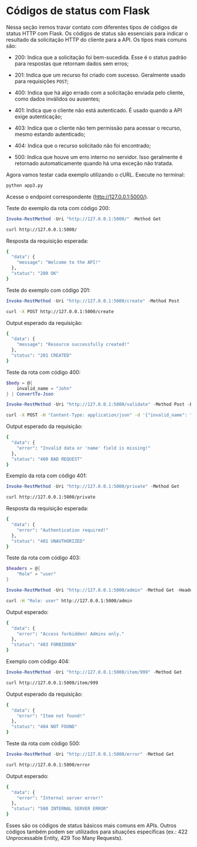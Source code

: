 # Códigos de status com Flask 

Nessa seção iremos travar contato com diferentes tipos de códigos de status HTTP com Flask. Os códigos de status são essenciais para indicar o resultado da solicitação HTTP do cliente para a API. Os tipos mais comuns são: 

- 200: Indica que a solicitação foi bem-sucedida. Esse é o status padrão para respostas que retornam dados sem erros; 

- 201: Indica que um recurso foi criado com sucesso. Geralmente usado para requisições `POST`; 

- 400: Indica que há algo errado com a solicitação enviada pelo cliente, como dados inválidos ou ausentes; 

- 401: Indica que o cliente não está autenticado. É usado quando a API exige autenticação; 

- 403: Indica que o cliente não tem permissão para acessar o recurso, mesmo estando autenticado; 

- 404: Indica que o recurso solicitado não foi encontrado; 

- 500: Indica que houve um erro interno no servidor. Isso geralmente é retornado automaticamente quando há uma exceção não tratada. 

Agora vamos testar cada exemplo utilizando o cURL. Execute no terminal: 

```bash 
python app3.py 
``` 

Acesse o endpoint correspondente (http://127.0.0.1:5000/). 

Teste do exemplo da rota com código 200: 

```powershell
Invoke-RestMethod -Uri "http://127.0.0.1:5000/" -Method Get
```

```bash 
curl http://127.0.0.1:5000/ 
``` 

Resposta da requisição esperada: 

```bash 
{
  "data": {
    "message": "Welcome to the API!"
  },
  "status": "200 OK"
}
``` 

Teste do exemplo com código 201: 

```powershell
Invoke-RestMethod -Uri "http://127.0.0.1:5000/create" -Method Post
```

```bash 
curl -X POST http://127.0.0.1:5000/create 
``` 

Output esperado da requisição: 

```bash 
{
  "data": {
    "message": "Resource successfully created!"
  },
  "status": "201 CREATED"
}
```` 

Teste da rota com código 400: 

```powershell
$body = @{
    invalid_name = "John"
} | ConvertTo-Json

Invoke-RestMethod -Uri "http://127.0.0.1:5000/validate" -Method Post -Body $body -ContentType "application/json"
```

```bash 
curl -X POST -H "Content-Type: application/json" -d '{"invalid_name": "John"}' http://127.0.0.1:5000/validate 
``` 

Output esperado da requisição: 

```bash 
{
  "data": {
    "error": "Invalid data or 'name' field is missing!"
  },
  "status": "400 BAD REQUEST"
}
``` 

Exemplo da rota com código 401: 

```powershell
Invoke-RestMethod -Uri "http://127.0.0.1:5000/private" -Method Get
```

```bash 
curl http://127.0.0.1:5000/private 
``` 

Resposta da requisição esperada: 

```bash 
{
  "data": {
    "error": "Authentication required!"
  },
  "status": "401 UNAUTHORIZED"
}
``` 

Teste da rota com código 403: 

```powershell
$headers = @{
    "Role" = "user"
}

Invoke-RestMethod -Uri "http://127.0.0.1:5000/admin" -Method Get -Headers $headers
```

```bash 
curl -H "Role: user" http://127.0.0.1:5000/admin 
``` 

Output esperado: 

```bash 
{
  "data": {
    "error": "Access forbidden! Admins only."
  },
  "status": "403 FORBIDDEN"
}
``` 

Exemplo com código 404: 

```powershell
Invoke-RestMethod -Uri "http://127.0.0.1:5000/item/999" -Method Get
```

```bash 
curl http://127.0.0.1:5000/item/999 
``` 

Output esperado da requisição: 

```bash 
{
  "data": {
    "error": "Item not found!"
  },
  "status": "404 NOT FOUND"
}
```

Teste da rota com código 500: 

```powershell
Invoke-RestMethod -Uri "http://127.0.0.1:5000/error" -Method Get
```

```bash 
curl http://127.0.0.1:5000/error 
``` 

Output esperado: 

```bash 
{
  "data": {
    "error": "Internal server error!"
  },
  "status": "500 INTERNAL SERVER ERROR"
}
```

Esses são os códigos de status básicos mais comuns em APIs. Outros códigos também podem ser utilizados para situações específicas (ex.: 422 Unprocessable Entity, 429 Too Many Requests). 
